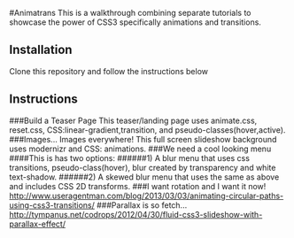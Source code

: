 #Animatrans
This is a walkthrough combining separate tutorials to showcase the power of CSS3 specifically animations and transitions. 
## Installation
Clone this repository and follow the instructions below
## Instructions
###Build a Teaser Page
This teaser/landing page uses animate.css, reset.css, CSS:linear-gradient,transition, and pseudo-classes(hover,active). 
###Images... Images everywhere!
This full screen slideshow background uses modernizr and CSS: animations.
###We need a cool looking menu
####This is has two options: 
######1) A blur menu that uses css transitions, pseudo-class(hover), blur created by transparency and white text-shadow. 
######2) A skewed blur menu that uses the same as above and includes CSS 2D transforms. 
###I want rotation and I want it now!
http://www.useragentman.com/blog/2013/03/03/animating-circular-paths-using-css3-transitions/
###Parallax is so fetch...
http://tympanus.net/codrops/2012/04/30/fluid-css3-slideshow-with-parallax-effect/
